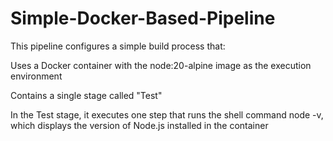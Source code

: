 # Simple-Docker-Based-Pipeline

This pipeline configures a simple build process that:


Uses a Docker container with the node:20-alpine image as the execution environment

Contains a single stage called "Test"

In the Test stage, it executes one step that runs the shell command node -v, which displays the version of Node.js installed in the container
